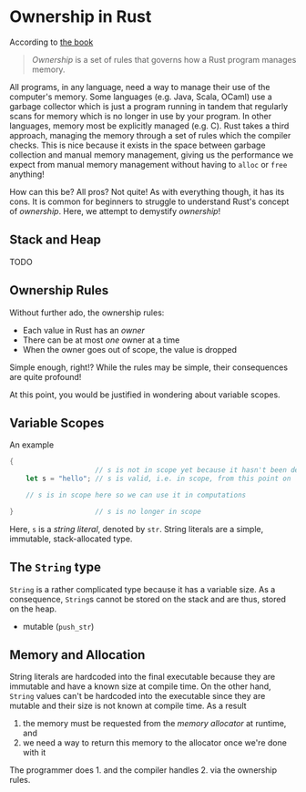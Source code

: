 <!--
@name: Ownership
@title: Rust Ownership
@description:
  Explain the ownership model in Rust
@tags:
 - rust
 - ownership
 - concurrency
-->

# Ownership in Rust

According to [the book](https://doc.rust-lang.org/stable/book/ch04-01-what-is-ownership.html)

> *Ownership* is a set of rules that governs how a Rust program manages memory.

All programs, in any language, need a way to manage their use of the computer's memory. Some languages (e.g. Java, Scala, OCaml) use a garbage collector which is just a program running in tandem that regularly scans for memory which is no longer in use by your program. In other languages, memory most be explicitly managed (e.g. C). Rust takes a third approach, managing the memory through a set of rules which the compiler checks. This is nice because it exists in the space between garbage collection and manual memory management, giving us the performance we expect from manual memory management without having to `alloc` or `free` anything!

How can this be? All pros? Not quite! As with everything though, it has its cons. It is common for beginners to struggle to understand Rust's concept of *ownership*. Here, we attempt to demystify *ownership*!

## Stack and Heap

TODO

## Ownership Rules

Without further ado, the ownership rules:

- Each value in Rust has an *owner*
- There can be at most *one* owner at a time
- When the owner goes out of scope, the value is dropped

Simple enough, right!? While the rules may be simple, their consequences are quite profound!

At this point, you would be justified in wondering about variable scopes.

## Variable Scopes

An example

```rust
{
                     // s is not in scope yet because it hasn't been declared yet
    let s = "hello"; // s is valid, i.e. in scope, from this point on

    // s is in scope here so we can use it in computations

}                    // s is no longer in scope
```

Here, `s` is a *string literal*, denoted by `str`. String literals are a simple, immutable, stack-allocated type.

## The `String` type

`String` is a rather complicated type because it has a variable size. As a consequence, `String`s cannot be stored on the stack and are thus, stored on the heap.

- mutable (`push_str`)

## Memory and Allocation

String literals are hardcoded into the final executable because they are immutable and have a known size at compile time. On the other hand, `String` values can't be hardcoded into the executable since they are mutable and their size is not known at compile time. As a result

1. the memory must be requested from the *memory allocator* at runtime, and
2. we need a way to return this memory to the allocator once we're done with it

The programmer does 1. and the compiler handles 2. via the ownership rules.
